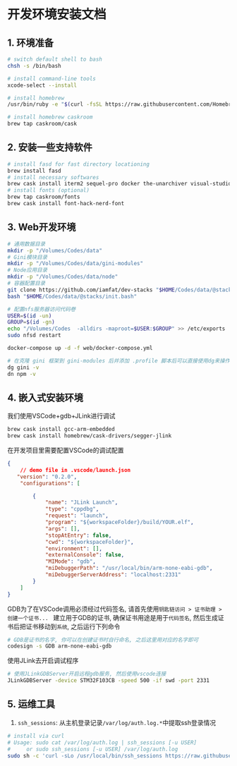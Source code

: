 # 开发环境安装文档

## 1. 环境准备
```bash
# switch default shell to bash
chsh -s /bin/bash

# install command-line tools
xcode-select --install

# install homebrew
/usr/bin/ruby -e "$(curl -fsSL https://raw.githubusercontent.com/Homebrew/install/master/install)"

# install homebrew caskroom
brew tap caskroom/cask
```

## 2. 安装一些支持软件
```bash
# install fasd for fast directory locationing
brew install fasd
# install necessary softwares
brew cask install iterm2 sequel-pro docker the-unarchiver visual-studio-code
# install fonts (optional)
brew tap caskroom/fonts
brew cask install font-hack-nerd-font
```

## 3. Web开发环境
```bash
# 通用数据目录
mkdir -p "/Volumes/Codes/data"
# Gini模块目录
mkdir -p "/Volumes/Codes/data/gini-modules"
# Node应用目录
mkdir -p "/Volumes/Codes/data/node"
# 容器配置目录
git clone https://github.com/iamfat/dev-stacks "$HOME/Codes/data/@stacks"
bash "$HOME/Codes/data/@stacks/init.bash"

# 配置nfs服务器访问代码卷
USER=$(id -un)
GROUP=$(id -gn)
echo "/Volumes/Codes  -alldirs -maproot=$USER:$GROUP" >> /etc/exports
sudo nfsd restart

docker-compose up -d -f web/docker-compose.yml

# 在克隆 gini 框架到 gini-modules 后并添加 .profile 脚本后可以直接使用dg来操作gini容器, dn来操作node容器
dg gini -v
dn npm -v
```

## 4. 嵌入式安装环境
我们使用VSCode+gdb+JLink进行调试
```bash
brew cask install gcc-arm-embedded
brew cask install homebrew/cask-drivers/segger-jlink
```
在开发项目里需要配置VSCode的调试配置
```json
{
    // demo file in .vscode/launch.json
   "version": "0.2.0",
    "configurations": [

        {
            "name": "JLink Launch",
            "type": "cppdbg",
            "request": "launch",
            "program": "${workspaceFolder}/build/YOUR.elf",
            "args": [],
            "stopAtEntry": false,
            "cwd": "${workspaceFolder}",
            "environment": [],
            "externalConsole": false,
            "MIMode": "gdb",
            "miDebuggerPath": "/usr/local/bin/arm-none-eabi-gdb",
            "miDebuggerServerAddress": "localhost:2331"
        }
    ]
}
```
GDB为了在VSCode调用必须经过代码签名, 请首先使用`钥匙链访问 > 证书助理 > 创建一个证书... ` 建立用于GDB的证书, 确保证书用途是用于`代码签名`, 然后生成证书后把证书移动到`系统`, 之后运行下列命令
```bash
# GDB是证书的名字, 你可以在创建证书时自行命名, 之后这里用对应的名字即可
codesign -s GDB arm-none-eabi-gdb
```
使用JLink去开启调试程序
```bash
# 使用JLinkGDBServer开启远程gdb服务, 然后使用vscode连接
JLinkGDBServer -device STM32F103CB -speed 500 -if swd -port 2331
```

## 5. 运维工具
1. `ssh_sessions`: 从主机登录记录`/var/log/auth.log.*`中提取ssh登录情况
```bash
# install via curl
# Usage: sudo cat /var/log/auth.log | ssh_sessions [-u USER]
#     or sudo ssh_sessions [-u USER] /var/log/auth.log
sudo sh -c 'curl -sLo /usr/local/bin/ssh_sessions https://raw.githubusercontent.com/iamfat/dev-stacks/master/%40utils/ssh_sessions && chmod +x /usr/local/bin/ssh_sessions'
```